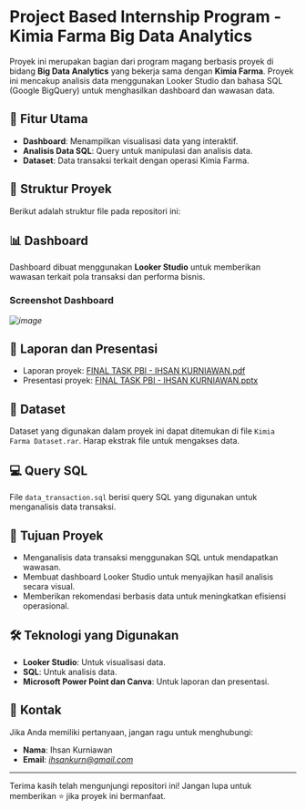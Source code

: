 # Project Based Internship Program - Kimia Farma Big Data Analytics

Proyek ini merupakan bagian dari program magang berbasis proyek di bidang **Big Data Analytics** yang bekerja sama dengan **Kimia Farma**. Proyek ini mencakup analisis data menggunakan Looker Studio dan bahasa SQL (Google BigQuery) untuk menghasilkan dashboard dan wawasan data.

## 🚀 Fitur Utama
- **Dashboard**: Menampilkan visualisasi data yang interaktif.
- **Analisis Data SQL**: Query untuk manipulasi dan analisis data.
- **Dataset**: Data transaksi terkait dengan operasi Kimia Farma.

## 📂 Struktur Proyek
Berikut adalah struktur file pada repositori ini:


## 📊 Dashboard
Dashboard dibuat menggunakan **Looker Studio** untuk memberikan wawasan terkait pola transaksi dan performa bisnis.

### Screenshot Dashboard
*![image](https://github.com/user-attachments/assets/76bfad02-65d8-4c26-a580-c3fa8156823a)*

## 📜 Laporan dan Presentasi
- Laporan proyek: [FINAL TASK PBI - IHSAN KURNIAWAN.pdf](./FINAL%20TASK%20PBI%20-%20IHSAN%20KURNIAWAN.pdf)
- Presentasi proyek: [FINAL TASK PBI - IHSAN KURNIAWAN.pptx](./FINAL%20TASK%20PBI%20-%20IHSAN%20KURNIAWAN.pptx)

## 📂 Dataset
Dataset yang digunakan dalam proyek ini dapat ditemukan di file `Kimia Farma Dataset.rar`. Harap ekstrak file untuk mengakses data.

## 💻 Query SQL
File `data_transaction.sql` berisi query SQL yang digunakan untuk menganalisis data transaksi.

## 🎯 Tujuan Proyek
- Menganalisis data transaksi menggunakan SQL untuk mendapatkan wawasan.
- Membuat dashboard Looker Studio untuk menyajikan hasil analisis secara visual.
- Memberikan rekomendasi berbasis data untuk meningkatkan efisiensi operasional.

## 🛠️ Teknologi yang Digunakan
- **Looker Studio**: Untuk visualisasi data.
- **SQL**: Untuk analisis data.
- **Microsoft Power Point dan Canva**: Untuk laporan dan presentasi.

## 📧 Kontak
Jika Anda memiliki pertanyaan, jangan ragu untuk menghubungi:
- **Nama**: Ihsan Kurniawan
- **Email**: *ihsankurn@gmail.com*

---

Terima kasih telah mengunjungi repositori ini! Jangan lupa untuk memberikan ⭐ jika proyek ini bermanfaat.
